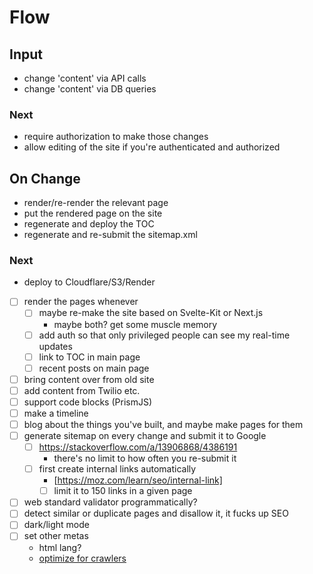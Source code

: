 # Flow

## Input
- change 'content' via API calls
- change 'content' via DB queries

### Next
- require authorization to make those changes
- allow editing of the site if you're authenticated and authorized

## On Change
- render/re-render the relevant page
- put the rendered page on the site
- regenerate and deploy the TOC
- regenerate and re-submit the sitemap.xml

### Next
- deploy to Cloudflare/S3/Render


- [ ] render the pages whenever
  - [ ] maybe re-make the site based on Svelte-Kit or Next.js
    - maybe both? get some muscle memory
  - [ ] add auth so that only privileged people can see my real-time updates
  - [ ] link to TOC in main page
  - [ ] recent posts on main page

- [ ] bring content over from old site
- [ ] add content from Twilio etc.
- [ ] support code blocks (PrismJS)
- [ ] make a timeline
- [ ] blog about the things you've built, and maybe make pages for them
- [ ] generate sitemap on every change and submit it to Google
  - [ ] https://stackoverflow.com/a/13906868/4386191
    - there's no limit to how often you re-submit it
  - [ ] first create internal links automatically
    - [https://moz.com/learn/seo/internal-link]
    - [ ] limit it to 150 links in a given page
- [ ] web standard validator programmatically?
- [ ] detect similar or duplicate pages and disallow it, it fucks up SEO
- [ ] dark/light mode
- [ ] set other metas
  - html lang?
  - [optimize for crawlers](https://www.wordstream.com/blog/ws/2020/11/17/website-visibility)
